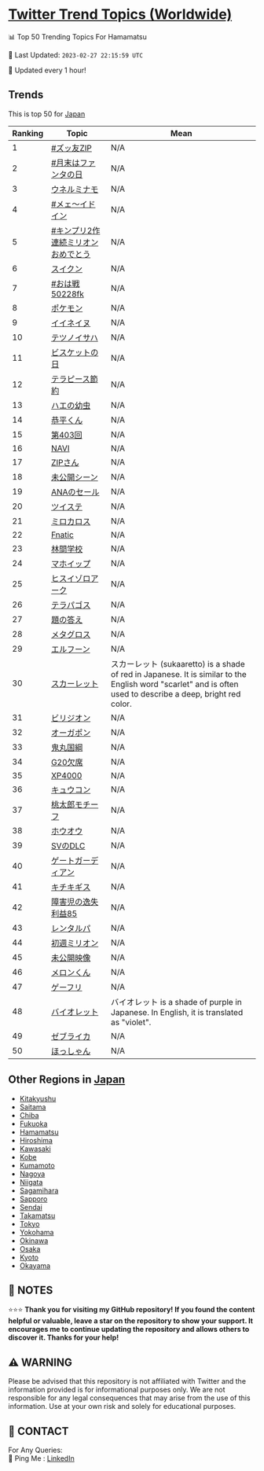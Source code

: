 [Twitter Trend Topics (Worldwide)](https://github.com/ErcinDedeoglu/Twitter-Trend-Topics)
==========


📊 Top 50 Trending Topics For Hamamatsu

📆 Last Updated: `2023-02-27 22:15:59 UTC`

🔧 Updated every 1 hour!


## Trends

This is top 50 for [Japan](</Japan>)

| Ranking | Topic | Mean |
| ------- | ------------ | ------------ |
| 1 | [#ズッ友ZIP](http://twitter.com/search?q=%23%e3%82%ba%e3%83%83%e5%8f%8bZIP) | N/A |
| 2 | [#月末はファンタの日](http://twitter.com/search?q=%23%e6%9c%88%e6%9c%ab%e3%81%af%e3%83%95%e3%82%a1%e3%83%b3%e3%82%bf%e3%81%ae%e6%97%a5) | N/A |
| 3 | [ウネルミナモ](http://twitter.com/search?q=%e3%82%a6%e3%83%8d%e3%83%ab%e3%83%9f%e3%83%8a%e3%83%a2) | N/A |
| 4 | [#メェ〜イドイン](http://twitter.com/search?q=%23%e3%83%a1%e3%82%a7%e3%80%9c%e3%82%a4%e3%83%89%e3%82%a4%e3%83%b3) | N/A |
| 5 | [#キンプリ2作連続ミリオンおめでとう](http://twitter.com/search?q=%23%e3%82%ad%e3%83%b3%e3%83%97%e3%83%aa2%e4%bd%9c%e9%80%a3%e7%b6%9a%e3%83%9f%e3%83%aa%e3%82%aa%e3%83%b3%e3%81%8a%e3%82%81%e3%81%a7%e3%81%a8%e3%81%86) | N/A |
| 6 | [スイクン](http://twitter.com/search?q=%e3%82%b9%e3%82%a4%e3%82%af%e3%83%b3) | N/A |
| 7 | [#おは戦50228fk](http://twitter.com/search?q=%23%e3%81%8a%e3%81%af%e6%88%a650228fk) | N/A |
| 8 | [ポケモン](http://twitter.com/search?q=%e3%83%9d%e3%82%b1%e3%83%a2%e3%83%b3) | N/A |
| 9 | [イイネイヌ](http://twitter.com/search?q=%e3%82%a4%e3%82%a4%e3%83%8d%e3%82%a4%e3%83%8c) | N/A |
| 10 | [テツノイサハ](http://twitter.com/search?q=%e3%83%86%e3%83%84%e3%83%8e%e3%82%a4%e3%82%b5%e3%83%8f) | N/A |
| 11 | [ビスケットの日](http://twitter.com/search?q=%e3%83%93%e3%82%b9%e3%82%b1%e3%83%83%e3%83%88%e3%81%ae%e6%97%a5) | N/A |
| 12 | [テラピース節約](http://twitter.com/search?q=%e3%83%86%e3%83%a9%e3%83%94%e3%83%bc%e3%82%b9%e7%af%80%e7%b4%84) | N/A |
| 13 | [ハエの幼虫](http://twitter.com/search?q=%e3%83%8f%e3%82%a8%e3%81%ae%e5%b9%bc%e8%99%ab) | N/A |
| 14 | [恭平くん](http://twitter.com/search?q=%e6%81%ad%e5%b9%b3%e3%81%8f%e3%82%93) | N/A |
| 15 | [第403回](http://twitter.com/search?q=%e7%ac%ac403%e5%9b%9e) | N/A |
| 16 | [NAVI](http://twitter.com/search?q=NAVI) | N/A |
| 17 | [ZIPさん](http://twitter.com/search?q=ZIP%e3%81%95%e3%82%93) | N/A |
| 18 | [未公開シーン](http://twitter.com/search?q=%e6%9c%aa%e5%85%ac%e9%96%8b%e3%82%b7%e3%83%bc%e3%83%b3) | N/A |
| 19 | [ANAのセール](http://twitter.com/search?q=ANA%e3%81%ae%e3%82%bb%e3%83%bc%e3%83%ab) | N/A |
| 20 | [ツイステ](http://twitter.com/search?q=%e3%83%84%e3%82%a4%e3%82%b9%e3%83%86) | N/A |
| 21 | [ミロカロス](http://twitter.com/search?q=%e3%83%9f%e3%83%ad%e3%82%ab%e3%83%ad%e3%82%b9) | N/A |
| 22 | [Fnatic](http://twitter.com/search?q=Fnatic) | N/A |
| 23 | [林間学校](http://twitter.com/search?q=%e6%9e%97%e9%96%93%e5%ad%a6%e6%a0%a1) | N/A |
| 24 | [マホイップ](http://twitter.com/search?q=%e3%83%9e%e3%83%9b%e3%82%a4%e3%83%83%e3%83%97) | N/A |
| 25 | [ヒスイゾロアーク](http://twitter.com/search?q=%e3%83%92%e3%82%b9%e3%82%a4%e3%82%be%e3%83%ad%e3%82%a2%e3%83%bc%e3%82%af) | N/A |
| 26 | [テラパゴス](http://twitter.com/search?q=%e3%83%86%e3%83%a9%e3%83%91%e3%82%b4%e3%82%b9) | N/A |
| 27 | [題の答え](http://twitter.com/search?q=%e9%a1%8c%e3%81%ae%e7%ad%94%e3%81%88) | N/A |
| 28 | [メタグロス](http://twitter.com/search?q=%e3%83%a1%e3%82%bf%e3%82%b0%e3%83%ad%e3%82%b9) | N/A |
| 29 | [エルフーン](http://twitter.com/search?q=%e3%82%a8%e3%83%ab%e3%83%95%e3%83%bc%e3%83%b3) | N/A |
| 30 | [スカーレット](http://twitter.com/search?q=%e3%82%b9%e3%82%ab%e3%83%bc%e3%83%ac%e3%83%83%e3%83%88) | スカーレット (sukaaretto) is a shade of red in Japanese. It is similar to the English word "scarlet" and is often used to describe a deep, bright red color. |
| 31 | [ビリジオン](http://twitter.com/search?q=%e3%83%93%e3%83%aa%e3%82%b8%e3%82%aa%e3%83%b3) | N/A |
| 32 | [オーガポン](http://twitter.com/search?q=%e3%82%aa%e3%83%bc%e3%82%ac%e3%83%9d%e3%83%b3) | N/A |
| 33 | [鬼丸国綱](http://twitter.com/search?q=%e9%ac%bc%e4%b8%b8%e5%9b%bd%e7%b6%b1) | N/A |
| 34 | [G20欠席](http://twitter.com/search?q=G20%e6%ac%a0%e5%b8%ad) | N/A |
| 35 | [XP4000](http://twitter.com/search?q=XP4000) | N/A |
| 36 | [キュウコン](http://twitter.com/search?q=%e3%82%ad%e3%83%a5%e3%82%a6%e3%82%b3%e3%83%b3) | N/A |
| 37 | [桃太郎モチーフ](http://twitter.com/search?q=%e6%a1%83%e5%a4%aa%e9%83%8e%e3%83%a2%e3%83%81%e3%83%bc%e3%83%95) | N/A |
| 38 | [ホウオウ](http://twitter.com/search?q=%e3%83%9b%e3%82%a6%e3%82%aa%e3%82%a6) | N/A |
| 39 | [SVのDLC](http://twitter.com/search?q=SV%e3%81%aeDLC) | N/A |
| 40 | [ゲートガーディアン](http://twitter.com/search?q=%e3%82%b2%e3%83%bc%e3%83%88%e3%82%ac%e3%83%bc%e3%83%87%e3%82%a3%e3%82%a2%e3%83%b3) | N/A |
| 41 | [キチキギス](http://twitter.com/search?q=%e3%82%ad%e3%83%81%e3%82%ad%e3%82%ae%e3%82%b9) | N/A |
| 42 | [障害児の逸失利益85](http://twitter.com/search?q=%e9%9a%9c%e5%ae%b3%e5%85%90%e3%81%ae%e9%80%b8%e5%a4%b1%e5%88%a9%e7%9b%8a85) | N/A |
| 43 | [レンタルパ](http://twitter.com/search?q=%e3%83%ac%e3%83%b3%e3%82%bf%e3%83%ab%e3%83%91) | N/A |
| 44 | [初週ミリオン](http://twitter.com/search?q=%e5%88%9d%e9%80%b1%e3%83%9f%e3%83%aa%e3%82%aa%e3%83%b3) | N/A |
| 45 | [未公開映像](http://twitter.com/search?q=%e6%9c%aa%e5%85%ac%e9%96%8b%e6%98%a0%e5%83%8f) | N/A |
| 46 | [メロンくん](http://twitter.com/search?q=%e3%83%a1%e3%83%ad%e3%83%b3%e3%81%8f%e3%82%93) | N/A |
| 47 | [ゲーフリ](http://twitter.com/search?q=%e3%82%b2%e3%83%bc%e3%83%95%e3%83%aa) | N/A |
| 48 | [バイオレット](http://twitter.com/search?q=%e3%83%90%e3%82%a4%e3%82%aa%e3%83%ac%e3%83%83%e3%83%88) | バイオレット is a shade of purple in Japanese. In English, it is translated as "violet". |
| 49 | [ゼブライカ](http://twitter.com/search?q=%e3%82%bc%e3%83%96%e3%83%a9%e3%82%a4%e3%82%ab) | N/A |
| 50 | [ほっしゃん](http://twitter.com/search?q=%e3%81%bb%e3%81%a3%e3%81%97%e3%82%83%e3%82%93) | N/A |



## Other Regions in [Japan](</Japan>)

* [Kitakyushu](</Japan/Kitakyushu.md>)
* [Saitama](</Japan/Saitama.md>)
* [Chiba](</Japan/Chiba.md>)
* [Fukuoka](</Japan/Fukuoka.md>)
* [Hamamatsu](</Japan/Hamamatsu.md>)
* [Hiroshima](</Japan/Hiroshima.md>)
* [Kawasaki](</Japan/Kawasaki.md>)
* [Kobe](</Japan/Kobe.md>)
* [Kumamoto](</Japan/Kumamoto.md>)
* [Nagoya](</Japan/Nagoya.md>)
* [Niigata](</Japan/Niigata.md>)
* [Sagamihara](</Japan/Sagamihara.md>)
* [Sapporo](</Japan/Sapporo.md>)
* [Sendai](</Japan/Sendai.md>)
* [Takamatsu](</Japan/Takamatsu.md>)
* [Tokyo](</Japan/Tokyo.md>)
* [Yokohama](</Japan/Yokohama.md>)
* [Okinawa](</Japan/Okinawa.md>)
* [Osaka](</Japan/Osaka.md>)
* [Kyoto](</Japan/Kyoto.md>)
* [Okayama](</Japan/Okayama.md>)



## 📝 NOTES

⭐⭐⭐ **Thank you for visiting my GitHub repository! If you found the content helpful or valuable, leave a star on the repository to show your support. It encourages me to continue updating the repository and allows others to discover it. Thanks for your help!**


## ⚠️ WARNING

Please be advised that this repository is not affiliated with Twitter and the information provided is for informational purposes only. We are not responsible for any legal consequences that may arise from the use of this information. Use at your own risk and solely for educational purposes.


## 📨 CONTACT

 For Any Queries:  
            🏓 Ping Me : [LinkedIn](https://www.linkedin.com/in/ercindedeoglu/)
